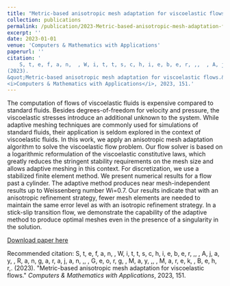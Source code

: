 ```yaml
---
title: "Metric-based anisotropic mesh adaptation for viscoelastic flows"
collection: publications
permalink: /publication/2023-Metric-based-anisotropic-mesh-adaptation-for-viscoelastic-flows
excerpt: ''
date: 2023-01-01
venue: 'Computers & Mathematics with Applications'
paperurl: ''
citation: '
    S, t, e, f, a, n,  , W, i, t, t, s, c, h, i, e, b, e, r, ,,  , A, j, a, y,  , R, a, n, g, a, r, a, j, a, n, ,,  , G, e, o, r, g,  , M, a, y, ,,  , M, a, r, e, k,  , B, e, h, r,.
(2023).
&quot;Metric-based anisotropic mesh adaptation for viscoelastic flows.&quot;
<i>Computers & Mathematics with Applications</i>, 2023, 151.'
---
```

The computation of flows of viscoelastic fluids is expensive compared to standard fluids. Besides degrees-of-freedom for velocity and pressure, the viscoelastic stresses introduce an additional unknown to the system. While adaptive meshing techniques are commonly used for simulations of standard fluids, their application is seldom explored in the context of viscoelastic fluids. In this work, we apply an anisotropic mesh adaptation algorithm to solve the viscoelastic flow problem. Our flow solver is based on a logarithmic reformulation of the viscoelastic constitutive laws, which greatly reduces the stringent stability requirements on the mesh size and allows adaptive meshing in this context. For discretization, we use a stabilized finite element method. We present numerical results for a flow past a cylinder. The adaptive method produces near mesh-independent results up to Weissenberg number Wi=0.7. Our results indicate that with an anisotropic refinement strategy, fewer mesh elements are needed to maintain the same error level as with an isotropic refinement strategy. In a stick-slip transition flow, we demonstrate the capability of the adaptive method to produce optimal meshes even in the presence of a singularity in the solution.

[Download paper here](https://www.sciencedirect.com/science/article/pii/S0898122123004170)

Recommended citation: 
    S, t, e, f, a, n,  , W, i, t, t, s, c, h, i, e, b, e, r, ,,  , A, j, a, y,  , R, a, n, g, a, r, a, j, a, n, ,,  , G, e, o, r, g,  , M, a, y, ,,  , M, a, r, e, k,  , B, e, h, r,.
(2023).
&quot;Metric-based anisotropic mesh adaptation for viscoelastic flows.&quot;
<i>Computers & Mathematics with Applications</i>, 2023, 151.